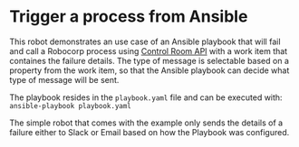 # Trigger a process from Ansible

This robot demonstrates an use case of an Ansible playbook that will fail and call a
Robocorp process using [Control Room API](https://robocorp.com/docs/control-room/apis-and-webhooks) with a work item that containes the failure details. The type of message is selectable based on a property from the work item, so that the Ansible playbook can decide what type of message will be sent.

The playbook resides in the `playbook.yaml` file and can be executed with: `ansible-playbook playbook.yaml`

The simple robot that comes with the example only sends the details of a failure either to Slack or Email based on how the Playbook was configured.
